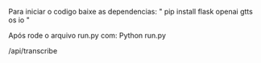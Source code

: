  Para iniciar o codigo baixe as dependencias:
" pip install flask openai gtts os io "

Após rode o arquivo run.py com:
Python run.py

/api/transcribe